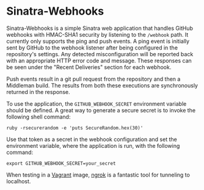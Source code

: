 # Sinatra-Webhooks
Sinatra-Webhooks is a simple Sinatra web application that handles GitHub webhooks with HMAC-SHA1 security by listening to the `/webhook` path. It currently only supports the ping and push events. A ping event is initially sent by GitHub to the webhook listener after being configured in the repository's settings. Any detected misconfiguration will be reported back with an appropriate HTTP error code and message. These responses can be seen under the "Recent Deliveries" section for each webhook.

Push events result in a git pull request from the repository and then a Middleman build. The results from both these executions are synchronously returned in the response.

To use the application, the `GITHUB_WEBHOOK_SECRET` environment variable should be defined. A great way to generate a secure secret is to invoke the following shell command:
```shell
ruby -rsecurerandom -e 'puts SecureRandom.hex(30)'
```

Use that token as a secret in the webhook configuration and set the environment variable, where the application is run, with the following command:
```shell
export GITHUB_WEBHOOK_SECRET=your_secret
```

When testing in a [Vagrant](https://www.vagrantup.com/) image, [ngrok](https://ngrok.com/) is a fantastic tool for tunneling to localhost.
